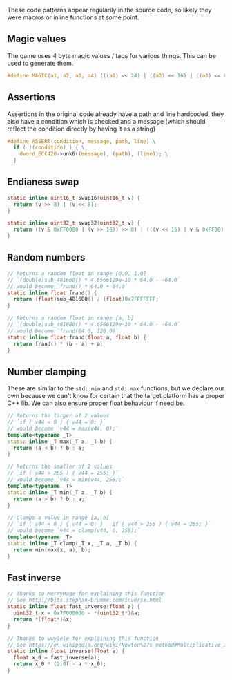 These code patterns appear regularily in the source code, so likely they were macros or inline functions at some point.

## Magic values

The game uses 4 byte magic values / tags for various things.
This can be used to generate them.

```C
#define MAGIC(a1, a2, a3, a4) (((a1) << 24) | ((a2) << 16) | ((a3) << 8) | (a4))
```

## Assertions

Assertions in the original code already have a path and line hardcoded, they also have a condition which is checked and a message (which should reflect the condition directly by having it as a string)

```C
#define ASSERT(condition, message, path, line) \
  if ( !(condition) ) { \
    dword_ECC420->unk6((message), (path), (line)); \
  }
```

## Endianess swap

```C
static inline uint16_t swap16(uint16_t v) {
  return (v >> 8) | (v << 8);
}

static inline uint32_t swap32(uint32_t v) {
  return ((v & 0xFF0000 | (v >> 16)) >> 8) | (((v << 16) | v & 0xFF00) << 8);
}
```

## Random numbers

```C
// Returns a random float in range [0.0, 1.0]
// `(double)sub_4816B0() * 4.6566129e-10 * 64.0 - -64.0`
// would become `frand() * 64.0 + 64.0`
static inline float frand() {
  return (float)sub_4816B0() / (float)0x7FFFFFFF;
}

// Returns a random float in range [a, b]
// `(double)sub_4816B0() * 4.6566129e-10 * 64.0 - -64.0`
// would become `frand(64.0, 128.0)`
static inline float frand(float a, float b) {
  return frand() * (b - a) + a;
}
```

## Number clamping

These are similar to the `std::min` and `std::max` functions, but we declare our own because we can't know for certain that the target platform has a proper C++ lib.
We can also ensure proper float behaviour if need be.

```C++
// Returns the larger of 2 values
// `if ( v44 < 0 ) { v44 = 0; }`
// would become `v44 = max(v44, 0);`
template<typename _T>
static inline _T max(_T a, _T b) {
  return (a < b) ? b : a;
}

// Returns the smaller of 2 values
// `if ( v44 > 255 ) { v44 = 255; }`
// would become `v44 = min(v44, 255);`
template<typename _T>
static inline _T min(_T a, _T b) {
  return (a > b) ? b : a;
}

// Clamps a value in range [a, b]
// `if ( v44 < 0 ) { v44 = 0; }   if ( v44 > 255 ) { v44 = 255; }`
// would become `v44 = clamp(v44, 0, 255);`
template<typename _T>
static inline _T clamp(_T x, _T a, _T b) {
  return min(max(x, a), b);
}
```

## Fast inverse

```C
// Thanks to MerryMage for explaining this function
// See http://bits.stephan-brumme.com/inverse.html
static inline float fast_inverse(float a) {
  uint32_t x = 0x7F000000 - *(uint32_t*)&a;
  return *(float*)&x;
}

// Thanks to wwylele for explaining this function
// See https://en.wikipedia.org/wiki/Newton%27s_method#Multiplicative_inverses_of_numbers_and_power_series
static inline float inverse(float a) {
  float x_0 = fast_inverse(a);
  return x_0 * (2.0f - a * x_0);
}
```